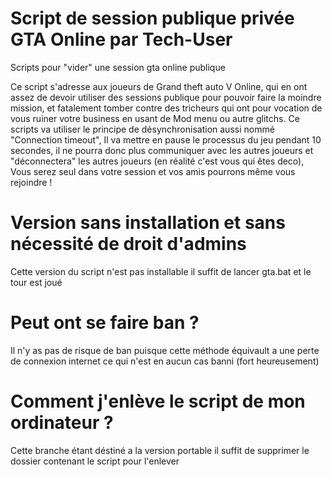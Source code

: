# Script de session publique privée GTA Online par Tech-User
Scripts pour "vider" une session gta online publique

Ce script s'adresse aux joueurs de Grand theft auto V Online, qui en ont assez de devoir utiliser des sessions publique pour pouvoir faire la moindre mission, et fatalement tomber contre des tricheurs qui ont pour vocation de vous ruiner votre business en usant de Mod menu ou autre glitchs. Ce scripts va utiliser le principe de désynchronisation aussi nommé "Connection timeout", Il va mettre en pause le processus du jeu pendant 10 secondes, il ne pourra donc plus communiquer avec les autres joueurs et "déconnectera" les autres joueurs (en réalité c'est vous qui êtes deco), Vous serez seul dans votre session et vos amis pourrons même vous rejoindre !

# Version sans installation et sans nécessité de droit d'admins
Cette version du script n'est pas installable il suffit de lancer gta.bat et le tour est joué 

# Peut ont se faire ban ? 
Il n'y as pas de risque de ban puisque cette méthode équivault a une perte de connexion internet ce qui n'est en aucun cas banni (fort heureusement)

# Comment j'enlève le script de mon ordinateur ?
Cette branche étant déstiné a la version portable il suffit de supprimer le dossier contenant le script pour l'enlever
